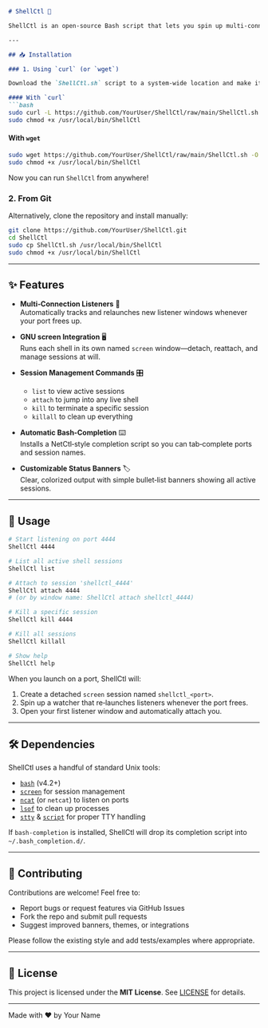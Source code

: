 ```markdown
# ShellCtl 🚀

ShellCtl is an open‑source Bash script that lets you spin up multi‑connection reverse shells inside GNU screen. It watches a port, automatically re‑launches listeners when connections drop, and gives you easy commands to list, attach, and kill sessions. Perfect for pentesters, red‑teamers, or anyone needing reliable remote shell management.

---

## 📥 Installation

### 1. Using `curl` (or `wget`)

Download the `ShellCtl.sh` script to a system‑wide location and make it executable:

#### With `curl`
```bash
sudo curl -L https://github.com/YourUser/ShellCtl/raw/main/ShellCtl.sh -o /usr/local/bin/ShellCtl
sudo chmod +x /usr/local/bin/ShellCtl
```

#### With `wget`
```bash
sudo wget https://github.com/YourUser/ShellCtl/raw/main/ShellCtl.sh -O /usr/local/bin/ShellCtl
sudo chmod +x /usr/local/bin/ShellCtl
```

Now you can run `ShellCtl` from anywhere!

### 2. From Git

Alternatively, clone the repository and install manually:
```bash
git clone https://github.com/YourUser/ShellCtl.git
cd ShellCtl
sudo cp ShellCtl.sh /usr/local/bin/ShellCtl
sudo chmod +x /usr/local/bin/ShellCtl
```

---

## ✨ Features

- **Multi‑Connection Listeners** 🔁  
  Automatically tracks and relaunches new listener windows whenever your port frees up.

- **GNU screen Integration** 🖥️  
  Runs each shell in its own named `screen` window—detach, reattach, and manage sessions at will.

- **Session Management Commands** 🎛️  
  - `list` to view active sessions  
  - `attach` to jump into any live shell  
  - `kill` to terminate a specific session  
  - `killall` to clean up everything

- **Automatic Bash‑Completion** ⌨️  
  Installs a NetCtl‑style completion script so you can tab‑complete ports and session names.

- **Customizable Status Banners** 🏷️  
  Clear, colorized output with simple bullet‑list banners showing all active sessions.

---

## 🚀 Usage

```bash
# Start listening on port 4444
ShellCtl 4444

# List all active shell sessions
ShellCtl list

# Attach to session 'shellctl_4444'
ShellCtl attach 4444
# (or by window name: ShellCtl attach shellctl_4444)

# Kill a specific session
ShellCtl kill 4444

# Kill all sessions
ShellCtl killall

# Show help
ShellCtl help
```

When you launch on a port, ShellCtl will:

1. Create a detached `screen` session named `shellctl_<port>`.  
2. Spin up a watcher that re‑launches listeners whenever the port frees.  
3. Open your first listener window and automatically attach you.  

---

## 🛠️ Dependencies

ShellCtl uses a handful of standard Unix tools:

- [`bash`](https://www.gnu.org/software/bash/) (v4.2+)  
- [`screen`](https://www.gnu.org/software/screen/) for session management  
- [`ncat`](https://nmap.org/ncat/) (or `netcat`) to listen on ports  
- [`lsof`](https://linux.die.net/man/8/lsof/) to clean up processes  
- [`stty`](https://linux.die.net/man/1/stty/) & [`script`](https://linux.die.net/man/1/script/) for proper TTY handling  

If `bash‑completion` is installed, ShellCtl will drop its completion script into `~/.bash_completion.d/`.

---

## 🤝 Contributing

Contributions are welcome! Feel free to:

- Report bugs or request features via GitHub Issues  
- Fork the repo and submit pull requests  
- Suggest improved banners, themes, or integrations  

Please follow the existing style and add tests/examples where appropriate.

---

## 📄 License

This project is licensed under the **MIT License**. See [LICENSE](LICENSE) for details.

---

Made with ❤️ by Your Name  
```
